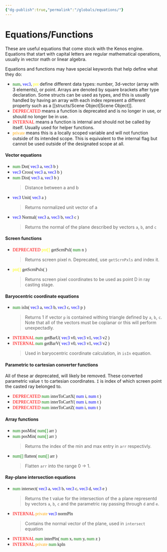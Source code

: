```yaml
---
{"dg-publish":true,"permalink":"/globals/equations/"}
---
```


# Equations/Functions
These are useful equations that come stock with the Kenos engine. Equations that start with capital letters are regular mathematical operations, usually in vector math or linear algebra. 

Equations and functions may have special keywords that help define what they do:
- <font face="consolas"><font color="green">num</font>, <font color="blue">vec3</font>, <font color="yellow">pnt</font></font>  define different data types: number, 3d-vector (array with 3 elements), or point. Arrays are denoted by square brackets after type declaration. Some structs can be used as types, and this is usually handled by having an array with each index represent a different property such as a [[structs/Scene Object\|Scene Object]].
- <font face="consolas"><font color="red">DEPRECATED</font></font> means a function is deprecated and is no longer in use, or should no longer be in use.
- <font face="consolas"><font color="red">INTERNAL</font></font> means a function is internal and should not be called by itself. Usually used for helper functions.
- <font face="consolas"><font color="orange">private</font></font> means this is a locally scoped variable and will not function outside of its intended scope. This is equivalent to the internal flag but cannot be used outside of the designated scope at all.


#### Vector equations
- <font face="consolas"> <font color="green">num</font> Dot( <font color="blue">vec3</font> a, <font color="blue">vec3</font> b )</font>
- <font face="consolas"> <font color="blue">vec3</font> Cross( <font color="blue">vec3</font> a, <font color="blue">vec3</font> b )</font>
- <font face="consolas"> <font color="green">num</font> Dist( <font color="blue">vec3</font> a, <font color="blue">vec3</font> b )</font>
	>Distance between a and b
- <font face="consolas"> <font color="blue">vec3</font> Unit( <font color="blue">vec3</font> a )</font>
	>Returns normalized unit vector of a
- <font face="consolas"> <font color="blue">vec3</font> Normal( <font color="blue">vec3</font> a, <font color="blue">vec3</font> b, <font color="blue">vec3</font> c )</font>
	>Returns the normal of the plane described by vectors `a`, `b`, and `c`

#### Screen functions
- <font face="consolas"><font color="red">DEPRECATED</font> <font color="yellow">pnt[]</font> getScrnPxl( <font color="green">num</font> n )</font>
	>Returns screen pixel n. Deprecated, use `getScrnPxls` and index it.
- <font face="consolas"><font color="yellow">pnt[]</font> getScrnPxls(  )</font>
	>Returns screen pixel coordinates to be used as point D in ray casting stage.

#### Baryocentric coordinate equations
- <font face="consolas"> <font color="green">num</font> isIn( <font color="blue">vec3</font> a, <font color="blue">vec3</font> b, <font color="blue">vec3</font> c, <font color="blue">vec3</font> p )</font>
	>Returns 1 if vector `p` is contained withing triangle defined by `a`, `b`, `c`. Note that all of the vectors must be coplanar or this will perform unexpectadly.
- <font face="consolas"><font color="red">INTERNAL</font> <font color="green">num</font> getBarU( <font color="blue">vec3</font> v0, <font color="blue">vec3</font> v1, <font color="blue">vec3</font> v2 )</font>
- <font face="consolas"><font color="red">INTERNAL</font> <font color="green">num</font> getBarV( <font color="blue">vec3</font> v0, <font color="blue">vec3</font> v1, <font color="blue">vec3</font> v2 )</font>
	>Used in baryocentric coordinate calculation, in `isIn` equation.

#### Parametric to cartesian converter functions
All of these ar deprecated, will likely be removed. These converted parametric value `t` to cartesian coordinates. `I` is index of which screen point the casted ray belonged to.
- <font face="consolas"><font color="red">DEPRECATED</font> <font color="green">num</font> interToCartX( <font color="blue">num</font> i, <font color="blue">num</font> t )</font>
- <font face="consolas"><font color="red">DEPRECATED</font> <font color="green">num</font> interToCartY( <font color="blue">num</font> i, <font color="blue">num</font> t )</font>
- <font face="consolas"><font color="red">DEPRECATED</font> <font color="green">num</font> interToCartZ( <font color="blue">num</font> i, <font color="blue">num</font> t )</font>

#### Array functions
- <font face="consolas"> <font color="green">num</font> posMin( <font color="green">num[]</font> arr )</font>
- <font face="consolas"> <font color="green">num</font> posMin( <font color="green">num[]</font> arr )</font>
	>Returns the index of the min and max entry in `arr` respectivly.
- <font face="consolas"> <font color="green">num[]</font> flatten( <font color="green">num[]</font> arr )</font>
	>Flatten `arr` into the range 0 -> 1.

#### Ray-plane intersection equations
- <font face="consolas"> <font color="green">num</font> intersect( <font color="blue">vec3</font> a, <font color="blue">vec3</font> b, <font color="blue">vec3</font> c, <font color="blue">vec3</font> d, <font color="blue">vec3</font> e )</font>
	>Returns the t value for the intersection of the a plane representd by vectors `a`, `b`, `c` and the parametric ray passing through `d` and `e`.
- <font face="consolas"> <font color="red">INTERNAL</font> <font color="orange">private</font> <font color="blue">vec3</font> normPln</font>
	>Contains the normal vector of the plane, used in `intersect` equation
- <font face="consolas"> <font color="red">INTERNAL</font> <font color="green">num</font> interPln( <font color="green">num</font> x, <font color="green">num</font> y, <font color="green">num</font> z )</font>
- <font face="consolas"> <font color="red">INTERNAL</font> <font color="orange">private</font> <font color="green">num</font> kpln</font>